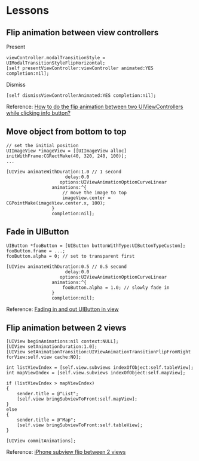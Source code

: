 # Lessons

## Flip animation between view controllers
Present
```obj-c
viewController.modalTransitionStyle = UIModalTransitionStyleFlipHorizontal;
[self presentViewController:viewController animated:YES completion:nil];
```

Dismiss
```obj-c
[self dismissViewControllerAnimated:YES completion:nil];
```

Reference: [How to do the flip animation between two UIViewControllers while clicking info button?](http://stackoverflow.com/questions/4622996/how-to-do-the-flip-animation-between-two-uiviewcontrollers-while-clicking-info-b/7384986#7384986)

## Move object from bottom to top

```obj-c
// set the initial position
UIImageView *imageView = [[UIImageView alloc] initWithFrame:CGRectMake(40, 320, 240, 100)];
...

[UIView animateWithDuration:1.0 // 1 second
                      delay:0.0
                    options:UIViewAnimationOptionCurveLinear
                 animations:^{
                     // move the image to top
                     imageView.center = CGPointMake(imageView.center.x, 100);
                 }
                 completion:nil];
```

## Fade in UIButton

```obj-c
UIButton *fooButton = [UIButton buttonWithType:UIButtonTypeCustom];
fooButton.frame = ...;
fooButton.alpha = 0; // set to transparent first

[UIView animateWithDuration:0.5 // 0.5 second
                      delay:0.0
                    options:UIViewAnimationOptionCurveLinear
                 animations:^{
                     fooButton.alpha = 1.0; // slowly fade in
                 }
                 completion:nil];
```

Reference: [Fading in and out UIButton in view](http://stackoverflow.com/questions/8047536/fading-in-and-out-uibutton-in-view/8047622#8047622)

## Flip animation between 2 views
```obj-c
[UIView beginAnimations:nil context:NULL];
[UIView setAnimationDuration:1.0];
[UIView setAnimationTransition:UIViewAnimationTransitionFlipFromRight forView:self.view cache:NO];

int listViewIndex = [self.view.subviews indexOfObject:self.tableView];
int mapViewIndex = [self.view.subviews indexOfObject:self.mapView];

if (listViewIndex > mapViewIndex)
{
    sender.title = @"List";
    [self.view bringSubviewToFront:self.mapView];
}
else
{
    sender.title = @"Map";
    [self.view bringSubviewToFront:self.tableView];
}

[UIView commitAnimations];
```

Reference: [iPhone subview flip between 2 views](http://stackoverflow.com/questions/2336998/iphone-subview-flip-between-2-views/2337273#2337273)
